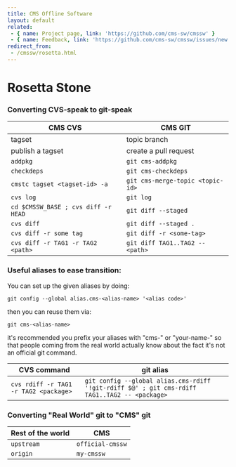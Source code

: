 ```yaml
---
title: CMS Offline Software
layout: default
related:
 - { name: Project page, link: 'https://github.com/cms-sw/cmssw' }
 - { name: Feedback, link: 'https://github.com/cms-sw/cmssw/issues/new' }
redirect_from:
 - /cmssw/rosetta.html
---
```

# Rosetta Stone

### Converting CVS-speak to git-speak

| CMS CVS                              | CMS GIT                                      |
| -                                    | -                                            |
| tagset                               | topic branch                                 |
| publish a tagset                     | create a pull request                        |
| `addpkg`                             | `git cms-addpkg`                             |
| `checkdeps`                          | `git cms-checkdeps`                          |
| `cmstc tagset <tagset-id> -a`        | `git cms-merge-topic <topic-id>`             |
| `cvs log`                            | `git log`                                    |
| `cd $CMSSW_BASE ; cvs diff -r HEAD`  | `git diff --staged`                          |
| `cvs diff `                          | `git diff --staged .`                        |
| `cvs diff -r some tag`               | `git diff -r <some-tag>`                     |
| `cvs diff -r TAG1 -r TAG2 <path>`    | `git diff TAG1..TAG2 -- <path>`              |


### Useful aliases to ease transition:

You can set up the given aliases by doing:

    git config --global alias.cms-<alias-name> '<alias code>'

then you can reuse them via:

    git cms-<alias-name>

it's recommended you prefix your aliases with "cms-" or "your-name-" so that
people coming from the real world actually know about the fact it's not an
official git command.

| CVS command                           | git alias                                                                                     |
|-                                      | -                                                                                             |
| `cvs rdiff -r TAG1 -r TAG2 <package>` | `git config --global alias.cms-rdiff '!git-rdiff $@' ; git cms-rdiff TAG1..TAG2 -- <package>` |



### Converting "Real World" git to "CMS" git

| Rest of the world                    | CMS                                          |
| -                                    | -                                            |
| `upstream`                           | `official-cmssw`                             |
| `origin`                             | `my-cmssw`                                   |
